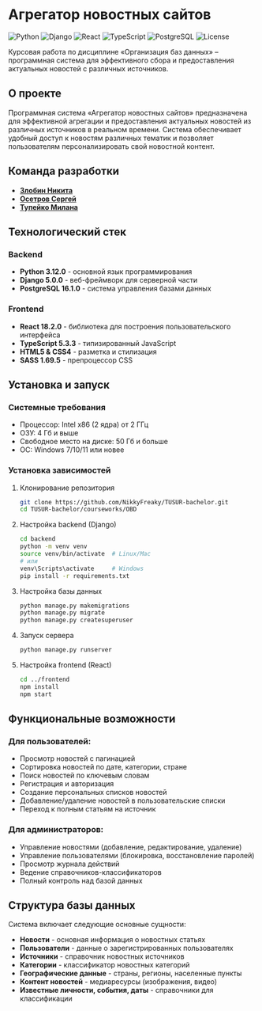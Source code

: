 # Агрегатор новостных сайтов

![Python](https://img.shields.io/badge/Python-3.12.0-blue)
![Django](https://img.shields.io/badge/Django-5.0.0-green)
![React](https://img.shields.io/badge/React-18.2.0-61DAFB)
![TypeScript](https://img.shields.io/badge/TypeScript-5.3.3-3178C6)
![PostgreSQL](https://img.shields.io/badge/PostgreSQL-16.1.0-336791)
![License](https://img.shields.io/badge/License-Educational-brightgreen)

Курсовая работа по дисциплине «Организация баз данных» – программная система для эффективного сбора и предоставления актуальных новостей с различных источников.

## О проекте

Программная система «Агрегатор новостных сайтов» предназначена для эффективной агрегации и предоставления актуальных новостей из различных источников в реальном времени. Система обеспечивает удобный доступ к новостям различных тематик и позволяет пользователям персонализировать свой новостной контент.

## Команда разработки

- [**Злобин Никита**](https://github.com/NikkyFreaky)
- [**Осетров Сергей**](https://github.com/Having-no-guise)
- [**Тупейко Милана**](https://github.com/milanasolyanka)

## Технологический стек

### Backend

- **Python 3.12.0** - основной язык программирования
- **Django 5.0.0** - веб-фреймворк для серверной части
- **PostgreSQL 16.1.0** - система управления базами данных

### Frontend

- **React 18.2.0** - библиотека для построения пользовательского интерфейса
- **TypeScript 5.3.3** - типизированный JavaScript
- **HTML5 & CSS4** - разметка и стилизация
- **SASS 1.69.5** - препроцессор CSS

## Установка и запуск

### Системные требования

- Процессор: Intel x86 (2 ядра) от 2 ГГц
- ОЗУ: 4 Гб и выше
- Свободное место на диске: 50 Гб и больше
- ОС: Windows 7/10/11 или новее

### Установка зависимостей

1. Клонирование репозитория

   ```bash
   git clone https://github.com/NikkyFreaky/TUSUR-bachelor.git
   cd TUSUR-bachelor/courseworks/OBD
   ```

2. Настройка backend (Django)

   ```bash
   cd backend
   python -m venv venv
   source venv/bin/activate  # Linux/Mac
   # или
   venv\Scripts\activate     # Windows
   pip install -r requirements.txt
   ```

3. Настройка базы данных

   ```bash
   python manage.py makemigrations
   python manage.py migrate
   python manage.py createsuperuser
   ```

4. Запуск сервера

   ```bash
   python manage.py runserver
   ```

5. Настройка frontend (React)
   ```bash
   cd ../frontend
   npm install
   npm start
   ```

## Функциональные возможности

### Для пользователей:

- Просмотр новостей с пагинацией
- Сортировка новостей по дате, категории, стране
- Поиск новостей по ключевым словам
- Регистрация и авторизация
- Создание персональных списков новостей
- Добавление/удаление новостей в пользовательские списки
- Переход к полным статьям на источник

### Для администраторов:

- Управление новостями (добавление, редактирование, удаление)
- Управление пользователями (блокировка, восстановление паролей)
- Просмотр журнала действий
- Ведение справочников-классификаторов
- Полный контроль над базой данных

## Структура базы данных

Система включает следующие основные сущности:

- **Новости** - основная информация о новостных статьях
- **Пользователи** - данные о зарегистрированных пользователях
- **Источники** - справочник новостных источников
- **Категории** - классификатор новостных категорий
- **Географические данные** - страны, регионы, населенные пункты
- **Контент новостей** - медиаресурсы (изображения, видео)
- **Известные личности, события, даты** - справочники для классификации
